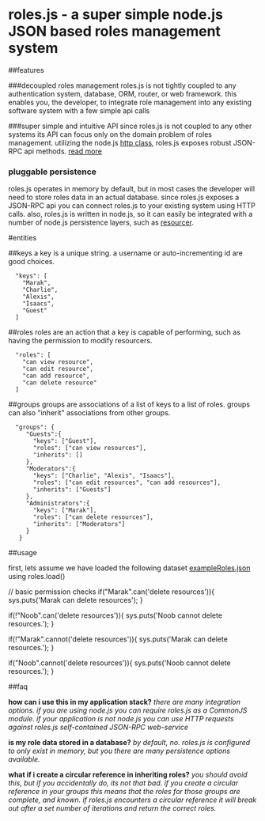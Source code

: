 

# roles.js - a super simple node.js JSON based roles management system

##features

###decoupled roles management
roles.js is not tightly coupled to any authentication system, database, ORM, router, or web framework. this enables you, the developer, to integrate role management into any existing software system with a few simple api calls

###super simple and intuitive API
since roles.js is not coupled to any other systems its API can focus only on the domain problem of roles management. utilizing the node.js <a href = "http://nodejs.org/api.html#http-server-152">http class</a>, roles.js exposes robust JSON-RPC api methods. <a href = "#API">read more</a>

### pluggable persistence 
roles.js operates in memory by default, but in most cases the developer will need to store roles data in an actual database. since roles.js exposes a JSON-RPC api you can connect roles.js to your existing system using HTTP calls. also, roles.js  is written in node.js, so it can easily be integrated with a number of node.js persistence layers, such as <a href = "http://github.com/cloudhead/resourcer">resourcer</a>.


#entities

##keys
a key is a unique string. a username or auto-incrementing id are good choices.

      "keys": [
        "Marak",
        "Charlie",
        "Alexis",
        "Isaacs",
        "Guest"
      ]

##roles
roles are an action that a key is capable of performing, such as having the permission to modify resourcers.

      "roles": [
        "can view resource",
        "can edit resource",
        "can add resource",
        "can delete resource"
      ]


##groups
groups are associations of a list of keys to a list of roles. groups can also "inherit" associations from other groups. 

      "groups": {
         "Guests":{
           "keys": ["Guest"],
           "roles": ["can view resources"],
           "inherits": []
         },
         "Moderators":{
           "keys": ["Charlie", "Alexis", "Isaacs"],
           "roles": ["can edit resources", "can add resources"],
           "inherits": ["Guests"]
         },
         "Administrators":{
           "keys": ["Marak"],
           "roles": ["can delete resources"],
           "inherits": ["Moderators"]
         }
       }

##usage

first, lets assume we have loaded the following dataset <a href = "exampleRoles.json">exampleRoles.json</a> using roles.load()

// basic permission checks
if("Marak".can('delete resources')){
  sys.puts('Marak can delete resources'); 
}

if(!"Noob".can('delete resources')){
  sys.puts('Noob cannot delete resources.'); 
}

if(!"Marak".cannot('delete resources')){
  sys.puts('Marak can delete resources.'); 
}

if("Noob".cannot('delete resources')){
  sys.puts('Noob cannot delete resources.'); 
}

##faq

**how can i use this in my application stack?**
*there are many integration options. if you are using node.js you can require roles.js as a CommonJS module. if your application is not node.js you can use HTTP requests against roles.js self-contained JSON-RPC web-service*

**is my role data stored in a database?**
*by default, no. roles.js is configured to only exist in memory, but you there are many persistence options available.*

**what if i create a circular reference in inheriting roles?**
*you should avoid this, but if you accidentally do, its not that bad. if you create a circular reference in your groups this means that the roles for those groups are complete, and known. if roles.js encounters a circular reference it will break out after a set number of iterations and return the correct roles.*
